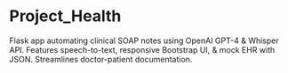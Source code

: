 # Project_Health
Flask app automating clinical SOAP notes using OpenAI GPT-4 &amp; Whisper API. Features speech-to-text, responsive Bootstrap UI, &amp; mock EHR with JSON. Streamlines doctor-patient documentation. 
